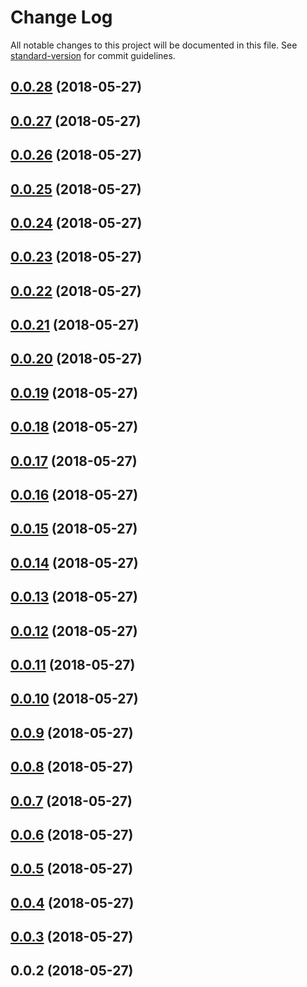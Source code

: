 # Change Log

All notable changes to this project will be documented in this file. See [standard-version](https://github.com/conventional-changelog/standard-version) for commit guidelines.

<a name="0.0.28"></a>
## [0.0.28](https://github.com/ToxicToast/SmartMirror/compare/v0.0.27...v0.0.28) (2018-05-27)



<a name="0.0.27"></a>
## [0.0.27](https://github.com/ToxicToast/SmartMirror/compare/v0.0.26...v0.0.27) (2018-05-27)



<a name="0.0.26"></a>
## [0.0.26](https://github.com/ToxicToast/SmartMirror/compare/v0.0.25...v0.0.26) (2018-05-27)



<a name="0.0.25"></a>
## [0.0.25](https://github.com/ToxicToast/SmartMirror/compare/v0.0.24...v0.0.25) (2018-05-27)



<a name="0.0.24"></a>
## [0.0.24](https://github.com/ToxicToast/SmartMirror/compare/v0.0.23...v0.0.24) (2018-05-27)



<a name="0.0.23"></a>
## [0.0.23](https://github.com/ToxicToast/SmartMirror/compare/v0.0.22...v0.0.23) (2018-05-27)



<a name="0.0.22"></a>
## [0.0.22](https://github.com/ToxicToast/SmartMirror/compare/v0.0.21...v0.0.22) (2018-05-27)



<a name="0.0.21"></a>
## [0.0.21](https://github.com/ToxicToast/SmartMirror/compare/v0.0.20...v0.0.21) (2018-05-27)



<a name="0.0.20"></a>
## [0.0.20](https://github.com/ToxicToast/SmartMirror/compare/v0.0.19...v0.0.20) (2018-05-27)



<a name="0.0.19"></a>
## [0.0.19](https://github.com/ToxicToast/SmartMirror/compare/v0.0.18...v0.0.19) (2018-05-27)



<a name="0.0.18"></a>
## [0.0.18](https://github.com/ToxicToast/SmartMirror/compare/v0.0.17...v0.0.18) (2018-05-27)



<a name="0.0.17"></a>
## [0.0.17](https://github.com/ToxicToast/SmartMirror/compare/v0.0.16...v0.0.17) (2018-05-27)



<a name="0.0.16"></a>
## [0.0.16](https://github.com/ToxicToast/SmartMirror/compare/v0.0.15...v0.0.16) (2018-05-27)



<a name="0.0.15"></a>
## [0.0.15](https://github.com/ToxicToast/SmartMirror/compare/v0.0.14...v0.0.15) (2018-05-27)



<a name="0.0.14"></a>
## [0.0.14](https://github.com/ToxicToast/SmartMirror/compare/v0.0.13...v0.0.14) (2018-05-27)



<a name="0.0.13"></a>
## [0.0.13](https://github.com/ToxicToast/SmartMirror/compare/v0.0.12...v0.0.13) (2018-05-27)



<a name="0.0.12"></a>
## [0.0.12](https://github.com/ToxicToast/SmartMirror/compare/v0.0.11...v0.0.12) (2018-05-27)



<a name="0.0.11"></a>
## [0.0.11](https://github.com/ToxicToast/SmartMirror/compare/v0.0.10...v0.0.11) (2018-05-27)



<a name="0.0.10"></a>
## [0.0.10](https://github.com/ToxicToast/SmartMirror/compare/v0.0.9...v0.0.10) (2018-05-27)



<a name="0.0.9"></a>
## [0.0.9](https://github.com/ToxicToast/SmartMirror/compare/v0.0.8...v0.0.9) (2018-05-27)



<a name="0.0.8"></a>
## [0.0.8](https://github.com/ToxicToast/SmartMirror/compare/v0.0.7...v0.0.8) (2018-05-27)



<a name="0.0.7"></a>
## [0.0.7](https://github.com/ToxicToast/SmartMirror/compare/v0.0.6...v0.0.7) (2018-05-27)



<a name="0.0.6"></a>
## [0.0.6](https://github.com/ToxicToast/SmartMirror/compare/v0.0.5...v0.0.6) (2018-05-27)



<a name="0.0.5"></a>
## [0.0.5](https://github.com/ToxicToast/SmartMirror/compare/v0.0.4...v0.0.5) (2018-05-27)



<a name="0.0.4"></a>
## [0.0.4](https://github.com/ToxicToast/SmartMirror/compare/v0.0.3...v0.0.4) (2018-05-27)



<a name="0.0.3"></a>
## [0.0.3](https://github.com/ToxicToast/SmartMirror/compare/v0.0.2...v0.0.3) (2018-05-27)



<a name="0.0.2"></a>
## 0.0.2 (2018-05-27)
